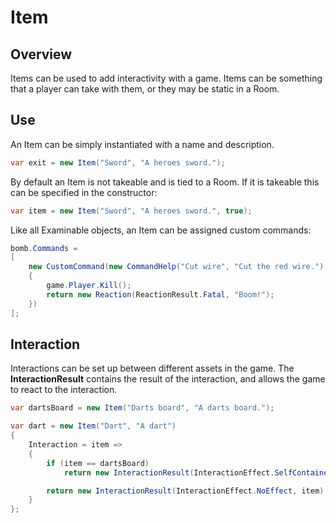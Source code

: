 ﻿# Item

## Overview

Items can be used to add interactivity with a game. Items can be something that a player can take with them, or they may be static in a Room.

## Use

An Item can be simply instantiated with a name and description.

```csharp
var exit = new Item("Sword", "A heroes sword.");
```

By default an Item is not takeable and is tied to a Room. If it is takeable this can be specified in the constructor:

```csharp
var item = new Item("Sword", "A heroes sword.", true);
```

Like all Examinable objects, an Item can be assigned custom commands:

```csharp
bomb.Commands =
[
    new CustomCommand(new CommandHelp("Cut wire", "Cut the red wire."), true, (game, args) =>
    {
        game.Player.Kill();
        return new Reaction(ReactionResult.Fatal, "Boom!");
    })
];
```

## Interaction

Interactions can be set up between different assets in the game. The **InteractionResult** contains the result of the interaction, and allows the game to react to the interaction.

```csharp
var dartsBoard = new Item("Darts board", "A darts board.");

var dart = new Item("Dart", "A dart")
{
    Interaction = item =>
    {
        if (item == dartsBoard)
            return new InteractionResult(InteractionEffect.SelfContained, item, "The dart stuck in the darts board.");

        return new InteractionResult(InteractionEffect.NoEffect, item);
    }
};
```